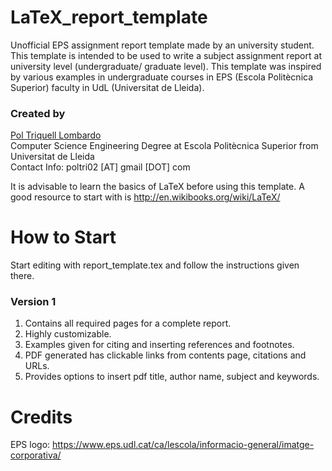 # LaTeX_report_template
Unofficial EPS assignment report template made by an university student. This template is intended to be used to write a subject assignment report at university level (undergraduate/ graduate level). This template was inspired by various examples in undergraduate courses in EPS (Escola Politècnica Superior) faculty in UdL (Universitat de Lleida).

### Created by

[Pol Triquell Lombardo](https://www.linkedin.com/in/pol-triquell-lombardo-ingenieria-informatica)  
Computer Science Engineering Degree at Escola Politècnica Superior from Universitat de Lleida  
Contact Info: poltri02 [AT] gmail [DOT] com

It is advisable to learn the basics of LaTeX before using this template.
A good resource to start with is http://en.wikibooks.org/wiki/LaTeX/

How to Start
============

Start editing with report_template.tex and follow the instructions given there.

### Version 1
1. Contains all required pages for a complete report.
2. Highly customizable.
3. Examples given for citing and inserting references and footnotes.
4. PDF generated has clickable links from contents page, citations and URLs.
5. Provides options to insert pdf title, author name, subject and keywords.

Credits
=======
EPS logo: https://www.eps.udl.cat/ca/lescola/informacio-general/imatge-corporativa/
